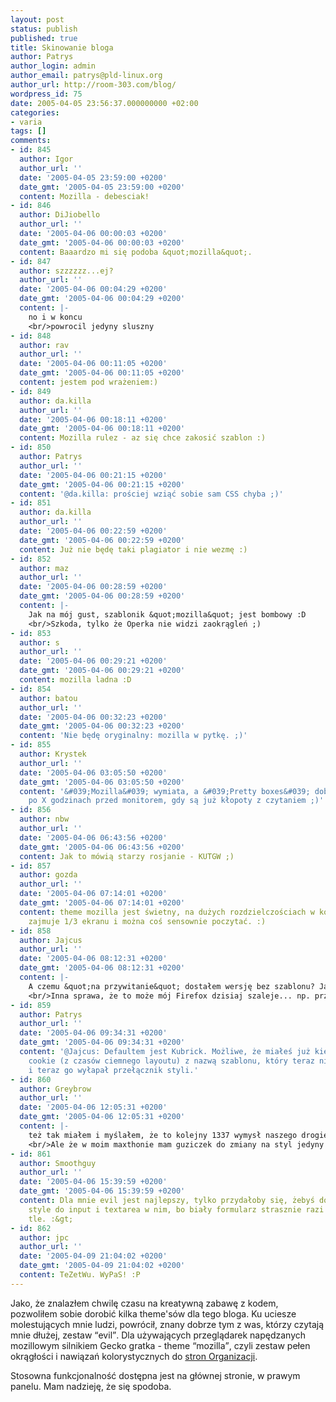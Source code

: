 ```yaml
---
layout: post
status: publish
published: true
title: Skinowanie bloga
author: Patrys
author_login: admin
author_email: patrys@pld-linux.org
author_url: http://room-303.com/blog/
wordpress_id: 75
date: 2005-04-05 23:56:37.000000000 +02:00
categories:
- varia
tags: []
comments:
- id: 845
  author: Igor
  author_url: ''
  date: '2005-04-05 23:59:00 +0200'
  date_gmt: '2005-04-05 23:59:00 +0200'
  content: Mozilla - debesciak!
- id: 846
  author: DiJiobello
  author_url: ''
  date: '2005-04-06 00:00:03 +0200'
  date_gmt: '2005-04-06 00:00:03 +0200'
  content: Baaardzo mi się podoba &quot;mozilla&quot;.
- id: 847
  author: szzzzzz...ej?
  author_url: ''
  date: '2005-04-06 00:04:29 +0200'
  date_gmt: '2005-04-06 00:04:29 +0200'
  content: |-
    no i w koncu
    <br/>powrocil jedyny sluszny
- id: 848
  author: rav
  author_url: ''
  date: '2005-04-06 00:11:05 +0200'
  date_gmt: '2005-04-06 00:11:05 +0200'
  content: jestem pod wrażeniem:)
- id: 849
  author: da.killa
  author_url: ''
  date: '2005-04-06 00:18:11 +0200'
  date_gmt: '2005-04-06 00:18:11 +0200'
  content: Mozilla rulez - az się chce zakosić szablon :)
- id: 850
  author: Patrys
  author_url: ''
  date: '2005-04-06 00:21:15 +0200'
  date_gmt: '2005-04-06 00:21:15 +0200'
  content: '@da.killa: prościej wziąć sobie sam CSS chyba ;)'
- id: 851
  author: da.killa
  author_url: ''
  date: '2005-04-06 00:22:59 +0200'
  date_gmt: '2005-04-06 00:22:59 +0200'
  content: Już nie będę taki plagiator i nie wezmę :)
- id: 852
  author: maz
  author_url: ''
  date: '2005-04-06 00:28:59 +0200'
  date_gmt: '2005-04-06 00:28:59 +0200'
  content: |-
    Jak na mój gust, szablonik &quot;mozilla&quot; jest bombowy :D
    <br/>Szkoda, tylko że Operka nie widzi zaokrągleń ;)
- id: 853
  author: s
  author_url: ''
  date: '2005-04-06 00:29:21 +0200'
  date_gmt: '2005-04-06 00:29:21 +0200'
  content: mozilla ladna :D
- id: 854
  author: batou
  author_url: ''
  date: '2005-04-06 00:32:23 +0200'
  date_gmt: '2005-04-06 00:32:23 +0200'
  content: 'Nie będę oryginalny: mozilla w pytkę. ;)'
- id: 855
  author: Krystek
  author_url: ''
  date: '2005-04-06 03:05:50 +0200'
  date_gmt: '2005-04-06 03:05:50 +0200'
  content: '&#039;Mozilla&#039; wymiata, a &#039;Pretty boxes&#039; dobrze się czyta
    po X godzinach przed monitorem, gdy są już kłopoty z czytaniem ;)'
- id: 856
  author: nbw
  author_url: ''
  date: '2005-04-06 06:43:56 +0200'
  date_gmt: '2005-04-06 06:43:56 +0200'
  content: Jak to mówią starzy rosjanie - KUTGW ;)
- id: 857
  author: gozda
  author_url: ''
  date: '2005-04-06 07:14:01 +0200'
  date_gmt: '2005-04-06 07:14:01 +0200'
  content: theme mozilla jest świetny, na dużych rozdzielczościach w końcu tekst nie
    zajmuje 1/3 ekranu i można coś sensownie poczytać. :)
- id: 858
  author: Jajcus
  author_url: ''
  date: '2005-04-06 08:12:31 +0200'
  date_gmt: '2005-04-06 08:12:31 +0200'
  content: |-
    A czemu &quot;na przywitanie&quot; dostałem wersję bez szablonu? Jakiś sensowny default by się jednak przydał...
    <br/>Inna sprawa, że to może mój Firefox dzisiaj szaleje... np. przy wejściu na pierwszą stronę w okienku z pytaniem o użytkownika/hasło do proxy miał wpisane zapamiętane wartości, a nigdy wcześniej ich nie pamiętał, mimo że uparcie kazałem mu zapamiętywać ;-)
- id: 859
  author: Patrys
  author_url: ''
  date: '2005-04-06 09:34:31 +0200'
  date_gmt: '2005-04-06 09:34:31 +0200'
  content: '@Jajcus: Defaultem jest Kubrick. Możliwe, że miałeś już kiedyś ustawiony
    cookie (z czasów ciemnego layoutu) z nazwą szablonu, który teraz nie istnieje
    i teraz go wyłapał przełącznik styli.'
- id: 860
  author: Greybrow
  author_url: ''
  date: '2005-04-06 12:05:31 +0200'
  date_gmt: '2005-04-06 12:05:31 +0200'
  content: |-
    też tak miałem i myślałem, że to kolejny 1337 wymysł naszego drogiego blogisty :)
    <br/>Ale że w moim maxthonie mam guziczek do zmiany na styl jedyny słuszny (http://greybrow.iq.pl) to czytało się dość wygodnie.
- id: 861
  author: Smoothguy
  author_url: ''
  date: '2005-04-06 15:39:59 +0200'
  date_gmt: '2005-04-06 15:39:59 +0200'
  content: Dla mnie evil jest najlepszy, tylko przydałoby się, żebyś dodał jeszcze
    style do input i textarea w nim, bo biały formularz strasznie razi na ciemnym
    tle. :&gt;
- id: 862
  author: jpc
  author_url: ''
  date: '2005-04-09 21:04:02 +0200'
  date_gmt: '2005-04-09 21:04:02 +0200'
  content: TeZetWu. WyPaS! :P
---
```

<p>Jako, że znalazłem chwilę czasu na kreatywną zabawę z kodem, pozwoliłem sobie dorobić kilka theme'sów dla tego bloga. Ku uciesze molestujących mnie ludzi, powrócił, znany dobrze tym z was, którzy czytają mnie dłużej, zestaw <q>evil</q>. Dla używających przeglądarek napędzanych mozillowym silnikiem Gecko gratka - theme <q>mozilla</q>, czyli zestaw pełen okrągłości i nawiązań kolorystycznych do <a href="http://mozilla.org/" title="The Mozilla Organization">stron Organizacji</a>.</p>

<p>Stosowna funkcjonalność dostępna jest na głównej stronie, w prawym panelu. Mam nadzieję, że się spodoba.</p>
